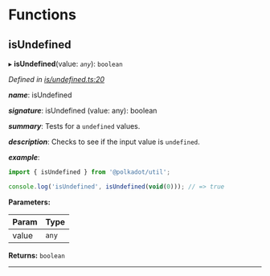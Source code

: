 

# Functions

<a id="isundefined"></a>

##  isUndefined

▸ **isUndefined**(value: *`any`*): `boolean`

*Defined in [is/undefined.ts:20](https://github.com/polkadot-js/common/blob/1fb1f9d/packages/util/src/is/undefined.ts#L20)*

*__name__*: isUndefined

*__signature__*: isUndefined (value: any): boolean

*__summary__*: Tests for a `undefined` values.

*__description__*: Checks to see if the input value is `undefined`.

*__example__*:   
```javascript
import { isUndefined } from '@polkadot/util';

console.log('isUndefined', isUndefined(void(0))); // => true
```

**Parameters:**

| Param | Type |
| ------ | ------ |
| value | `any` |

**Returns:** `boolean`

___

